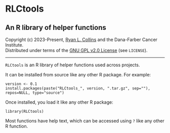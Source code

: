 # RLCtools
## An R library of helper functions  

Copyright (c) 2023-Present, [Ryan L. Collins](mailto:Ryan_Collins@dfci.harvard.edu) and the Dana-Farber Cancer Institute.  
Distributed under terms of the [GNU GPL v2.0 License](/LICENSE) (see `LICENSE`).  

---  

`RLCtools` is an R library of helper functions used across projects.  

It can be installed from source like any other R package. For example:  
```
version <- 0.1
install.packages(paste("RLCtools_", version, ".tar.gz", sep=""), repos=NULL, type="source")
```

Once installed, you load it like any other R package:
```
library(RLCtools)
```

Most functions have help text, which can be accessed using `?` like any other R function.  
